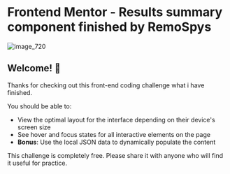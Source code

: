 # Frontend Mentor - Results summary component finished by RemoSpys

![image_720](https://github.com/RemoSpys/results-summary-component-main/assets/104862738/e365e5fd-149c-4dfe-bbb9-9ad6480f2f1d)

## Welcome! 👋

Thanks for checking out this front-end coding challenge what i have finished.

You should be able to:

- View the optimal layout for the interface depending on their device's screen size
- See hover and focus states for all interactive elements on the page
- **Bonus**: Use the local JSON data to dynamically populate the content

This challenge is completely free. Please share it with anyone who will find it useful for practice.

